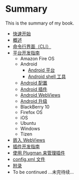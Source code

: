 # Summary

This is the summary of my book.

* [快速开始](docs/getstarted.md)
* [概述](docs/overview.md)
* [命令行界面（CLI）](docs/cli.md)
* [平台开发指南](docs/platforms.md)
    * Amazon Fire OS
    * Android
        * [Android 平台](docs/platforms-android.md)
        * [Android shell 工具](docs/platforms-android-tools.md)
	* [Android 配置](docs/platforms-android-config.md)
	* [Android 插件](docs/platforms-android-plugin.md)
	* [Android WebViews](docs/platforms-android-webview.md)
	* [Android 升级](docs/platforms-android-upgrade.md)
    * BlackBerry 10
    * Firefox OS
    * iOS
    * Ubuntu
    * Windows
    * Tizen
* [嵌入 WebViews](docs/webviews.md)
* [插件开发指南](docs/hybrid-plugins.md)
* [使用 Plugman 来管理插件](docs/plugman.md)
* [config.xml 文件](docs/config_ref.md)
* [附录](docs/appendix.md)
* To be continued ...未完待续...
